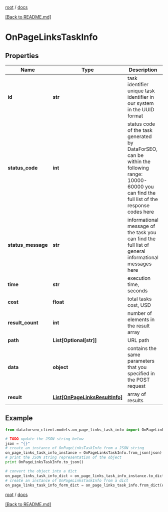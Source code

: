 [root](./../ "root") / [docs](./ "docs")

[[Back to README.md]](./../README.md "[Back to README.md]")

# OnPageLinksTaskInfo

## Properties

Name | Type | Description | Notes
------------ | ------------- | ------------- | -------------
**id** | **str** | task identifier unique task identifier in our system in the UUID format | [optional]
**status_code** | **int** | status code of the task generated by DataForSEO, can be within the following range: 10000-60000 you can find the full list of the response codes here | [optional]
**status_message** | **str** | informational message of the task you can find the full list of general informational messages here | [optional]
**time** | **str** | execution time, seconds | [optional]
**cost** | **float** | total tasks cost, USD | [optional]
**result_count** | **int** | number of elements in the result array | [optional]
**path** | **List[Optional[str]]** | URL path | [optional]
**data** | **object** | contains the same parameters that you specified in the POST request | [optional]
**result** | [**List[OnPageLinksResultInfo]**](OnPageLinksResultInfo.md) | array of results | [optional]

## Example

```python
from dataforseo_client.models.on_page_links_task_info import OnPageLinksTaskInfo

# TODO update the JSON string below
json = "{}"
# create an instance of OnPageLinksTaskInfo from a JSON string
on_page_links_task_info_instance = OnPageLinksTaskInfo.from_json(json)
# print the JSON string representation of the object
print OnPageLinksTaskInfo.to_json()

# convert the object into a dict
on_page_links_task_info_dict = on_page_links_task_info_instance.to_dict()
# create an instance of OnPageLinksTaskInfo from a dict
on_page_links_task_info_form_dict = on_page_links_task_info.from_dict(on_page_links_task_info_dict)
```

  

[root](./../ "root") / [docs](./ "docs")

[[Back to README.md]](./../README.md "[Back to README.md]")